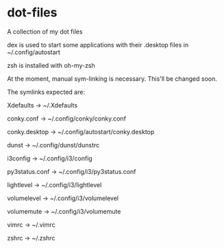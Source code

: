 # dot-files
A collection of my dot files

dex is used to start some applications with their .desktop files in ~/.config/autostart

zsh is installed with oh-my-zsh

At the moment, manual sym-linking is necessary. This'll be changed soon.

The symlinks expected are:

Xdefaults -> ~/.Xdefaults

conky.conf -> ~/.config/conky/conky.conf

conky.desktop -> ~/.config/autostart/conky.desktop

dunst -> ~/.config/dunst/dunstrc

i3config -> ~/.config/i3/config

py3status.conf -> ~/.config/i3/py3status.conf

lightlevel -> ~/.config/i3/lightlevel

volumelevel -> ~/.config/i3/volumelevel

volumemute -> ~/.config/i3/volumemute

vimrc -> ~/.vimrc

zshrc -> ~/.zshrc
